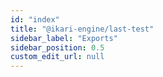 ```yaml
---
id: "index"
title: "@ikari-engine/last-test"
sidebar_label: "Exports"
sidebar_position: 0.5
custom_edit_url: null
---
```

